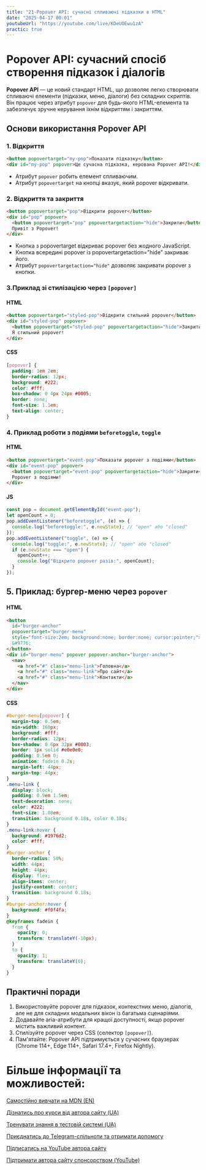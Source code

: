 ```yaml
---
title: "21-Popover API: сучасні спливаючі підказки в HTML"
date: "2025-04-17 00:01"
youtubeUrl: "https://youtube.com/live/KDeUOEwu1zA"
practic: true
---
```


# Popover API: сучасний спосіб створення підказок і діалогів

**Popover API** — це новий стандарт HTML, що дозволяє легко створювати спливаючі елементи (підказки, меню, діалоги) без складних скриптів. Він працює через атрибут `popover` для будь-якого HTML-елемента та забезпечує зручне керування їхнім відкриттям і закриттям.

## Основи використання Popover API

### 1. Відкриття

```html
<button popovertarget="my-pop">Показати підказку</button>
<div id="my-pop" popover>Це сучасна підказка, керована Popover API!</div>
```

- Атрибут `popover` робить елемент спливаючим.
- Атрибут `popovertarget` на кнопці вказує, який popover відкривати.

### 2. Відкриття та закриття

```html
<button popovertarget="pop">Відкрити popover</button>
<div id="pop" popover>
  <button popovertarget="pop" popovertargetaction="hide">Закрити</button>
  Привіт з Popover!
</div>
```

- Кнопка з popovertarget відкриває popover без жодного JavaScript.
- Кнопка всередині popover із popovertargetaction="hide" закриває його.
- Атрибут `popovertargetaction="hide"` дозволяє закривати popover з кнопки.

### 3.Приклад зі стилізацією через `[popover]`

#### HTML

```html
<button popovertarget="styled-pop">Відкрити стильний popover</button>
<div id="styled-pop" popover>
  <button popovertarget="styled-pop" popovertargetaction="hide">Закрити</button>
  Я стильний popover!
</div>
```

#### CSS

```css
[popover] {
  padding: 1em 2em;
  border-radius: 12px;
  background: #222;
  color: #fff;
  box-shadow: 0 4px 24px #0005;
  border: none;
  font-size: 1.1em;
  text-align: center;
}
```

### 4. Приклад роботи з подіями `beforetoggle`, `toggle`

#### HTML

```html
<button popovertarget="event-pop">Показати popover з подіями</button>
<div id="event-pop" popover>
  <button popovertarget="event-pop" popovertargetaction="hide">Закрити</button>
  Popover з подіями!
</div>
```

#### JS

```js
const pop = document.getElementById("event-pop");
let openCount = 0;
pop.addEventListener("beforetoggle", (e) => {
  console.log("beforetoggle:", e.newState); // "open" або "closed"
});
pop.addEventListener("toggle", (e) => {
  console.log("toggle:", e.newState); // "open" або "closed"
  if (e.newState === "open") {
    openCount++;
    console.log("Відкрито popover разів:", openCount);
  }
});
```

## 5. Приклад: бургер-меню через `popover`

#### HTML

```html
<button
  id="burger-anchor"
  popovertarget="burger-menu"
  style="font-size:2em; background:none; border:none; cursor:pointer;">
  &#9776;
</button>
<div id="burger-menu" popover popover-anchor="burger-anchor">
  <nav>
    <a href="#" class="menu-link">Головна</a>
    <a href="#" class="menu-link">Про сайт</a>
    <a href="#" class="menu-link">Контакти</a>
  </nav>
</div>
```

#### CSS

```css
#burger-menu[popover] {
  margin-top: 0.5em;
  min-width: 160px;
  background: #fff;
  border-radius: 12px;
  box-shadow: 0 6px 32px #0003;
  border: 1px solid #e0e0e0;
  padding: 0.5em 0;
  animation: fadein 0.2s;
  margin-left: 44px;
  margin-top: 44px;
}
.menu-link {
  display: block;
  padding: 0.9em 1.5em;
  text-decoration: none;
  color: #222;
  font-size: 1.08em;
  transition: background 0.18s, color 0.18s;
}
.menu-link:hover {
  background: #1976d2;
  color: #fff;
}
#burger-anchor {
  border-radius: 50%;
  width: 44px;
  height: 44px;
  display: flex;
  align-items: center;
  justify-content: center;
  transition: background 0.18s;
}
#burger-anchor:hover {
  background: #f0f4fa;
}
@keyframes fadein {
  from {
    opacity: 0;
    transform: translateY(-10px);
  }
  to {
    opacity: 1;
    transform: translateY(0);
  }
}
```

## Практичні поради

1. Використовуйте popover для підказок, контекстних меню, діалогів, але не для складних модальних вікон із багатьма сценаріями.
2. Додавайте aria-атрибути для кращої доступності, якщо popover містить важливий контент.
3. Стилізуйте popover через CSS (селектор `[popover]`).
4. Пам'ятайте: Popover API підтримується у сучасних браузерах (Chrome 114+, Edge 114+, Safari 17.4+, Firefox Nightly).

# Більше інформації та можливостей:

[Самостійно вивчати на MDN (EN)](https://developer.mozilla.org/en-US/curriculum/)

[Дізнатись про курси від автора сайту (UA)](https://learningtogetherua.github.io/courses/)

[Тренувати знання в тестовій системі (UA)](https://testeducatorua.github.io/itest/)

[Приєднатись до Telegram-спільноти та отримати допомогу](https://t.me/profrontendua)

[Підписатись на YouTube автора сайту](https://www.youtube.com/@itmentor)

[Підтримати автора сайту спонсорством (YouTube)](https://www.youtube.com/channel/UCo8KNXmB8Yb_07FzwCL6HgQ/join)
